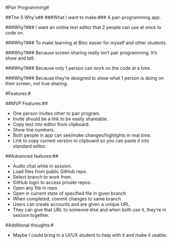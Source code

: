 #Pair Programming#

##The 5 Why's##
###What I want to make:###
A pair-programming app.

###Why?###
I want an online text editor that 2 people can use at once to code on.

###Why?###
To make learning at Bloc easier for myself and other students.

###Why?###
Because screen sharing really isn’t pair programming. It’s show and tell.

###Why?###
Because only 1 person can work on the code at a time.

###Why?###
Because they’re designed to show what 1 person is doing on their screen, not true sharing.

#Features:#

##MVP Features:##
* One person invites other to pair program.
* Invite should be a link to be easily shareable.
* Copy text into editor from clipboard.
* Show line numbers.
* Both people in app can see/make changes/highlights in real time.
* Link to copy current version to clipboard so you can paste it into standard editor.

##Advanced features:##
* Audio chat while in session.
* Load files from public GitHub repo.
* Select branch to work from.
* GitHub login to access private repos.
* Open any file in repo.
* Open in current state of specified file in given branch.
* When completed, commit changes to same branch.
* Users can create accounts and are given a unique URL.
* They can give that URL to someone else and when both use it, they’re in session together.

#Additional thoughts:#
* Maybe I could bring in a UI/UX student to help with it and make it usable.
